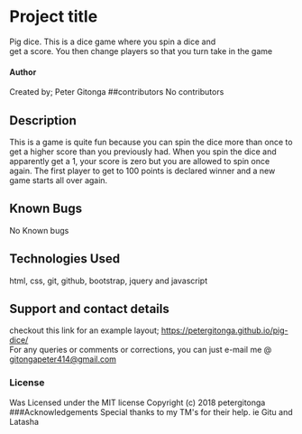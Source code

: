 # Project title
Pig dice. This is a dice game where you spin a dice and  
get a score. You then change players so that you turn
take in the game
#### Author
Created by; Peter Gitonga
##contributors
No contributors
## Description
This is a game is quite fun because you can spin the dice
more than once to get a higher score than you previously had.
When you spin the dice and apparently get a 1, your score is zero
but you are allowed to spin once again. The first player to get
to 100 points is declared winner and a new game starts all over
again.
## Known Bugs
No Known bugs
## Technologies Used
html, css, git, github, bootstrap, jquery and javascript
## Support and contact details
checkout this link for an example layout;   https://petergitonga.github.io/pig-dice/      
For any queries or comments or corrections, you can
  just e-mail me @ gitongapeter414@gmail.com
### License
Was Licensed under the MIT license
Copyright (c) 2018 petergitonga
###Acknowledgements
Special thanks to my TM's for their help. ie Gitu and Latasha
